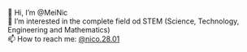 👋 Hi, I’m @MeiNic <br>
👀 I’m interested in the complete field od STEM (Science, Technology, Engineering and Mathematics) <br>
📫 How to reach me: [@nico.28.01](https://www.instagram.com/nico.28.01/)

<!---
MeiNic/MeiNic is a ✨ special ✨ repository because its `README.md` (this file) appears on your GitHub profile.
You can click the Preview link to take a look at your changes.
--->
